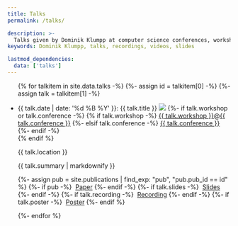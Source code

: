 ```yaml
---
title: Talks
permalink: /talks/

description: >-
  Talks given by Dominik Klumpp at computer science conferences, workshops and other venues.
keywords: Dominik Klumpp, talks, recordings, videos, slides

lastmod_dependencies:
  data: ['talks']
---
```


<ul class="pub-list">
{% for talkitem in site.data.talks -%}
  {%- assign id = talkitem[0] -%}
  {%- assign talk = talkitem[1] -%}
  <li id="talk-{{id}}">
    <p>
      <span class="talk-date">{{ talk.date | date: '%d %B %Y' }}:</span> <span class="talk-title">{{ talk.title }}</span>
      <a href="#talk-{{id}}" class="talk-link"><img src="{{ '/images/link.svg' | relative_url }}"/></a>
      {%- if talk.workshop or talk.conference -%}
        <span class="pub-venue">
          {% if talk.workshop -%}
            <a class="pub-workshop" href="{{ talk.workshop_link }}">{{ talk.workshop }}</a><span class="colocation-link">@</span><a class="pub-colocation" href="{{ talk.conference_link }}">{{ talk.conference }}</a>
          {%- elsif talk.conference -%}
            <a class="pub-conference" href="{{ talk.conference_link }}">{{ talk.conference }}</a>
          {%- endif -%}<br/>
        </span>
      {% endif %}
    </p>

  <p>{{ talk.location }}</p>

  <p>{{ talk.summary | markdownify }}</p>

  <p>
  {%- assign pub = site.publications | find_exp: "pub", "pub.pub_id == id" %}
  {%- if pub -%}
    <span class="pub-additional">
      <img alt="" class="pub-additional-icon" src="{{ '/images/article.svg' | relative_url }}" />
      <a class="pub-publisher" href="{{ '/publications/#pub-' | append: id | relative_url }}">Paper</a>
    </span>
  {%- endif -%}
  {%- if talk.slides -%}
    <span class="pub-additional">
      <img alt="" class="pub-additional-icon" src="{{ '/images/slides.svg' | relative_url }}" />
      <a class="pub-slides" href="{{ talk.slides }}">Slides</a>
    </span>
  {%- endif -%}
  {%- if talk.recording -%}
    <span class="pub-additional">
      <img alt="" class="pub-additional-icon" src="{{ '/images/video.svg' | relative_url }}" />
      <a class="pub-recording" href="{{ talk.recording }}">Recording</a>
    </span>
  {%- endif -%}
  {%- if talk.poster -%}
    <span class="pub-additional">
      <img alt="" class="pub-additional-icon" src="{{ '/images/poster.png' | relative_url }}" />
      <a class="pub-poster" href="{{ talk.poster }}">Poster</a>
    </span>
  {%- endif %}
  </p>
  </li>
{%- endfor %}
</ul>
